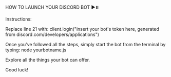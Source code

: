 HOW TO LAUNCH YOUR DISCORD BOT ▶️⏸️

Instructions:

Replace line 21 with:
client.login("insert your bot's token here, generated from discord.com/developers/applications")

Once you’ve followed all the steps, simply start the bot from the terminal by typing:
node yourbotname.js
                                                                                                                                                                                                                                                                                                         
Explore all the things your bot can offer.

Good luck!
